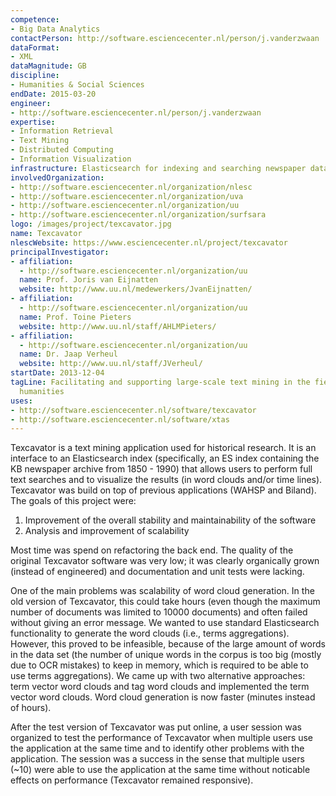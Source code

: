 ```yaml
---
competence:
- Big Data Analytics
contactPerson: http://software.esciencecenter.nl/person/j.vanderzwaan
dataFormat:
- XML
dataMagnitude: GB
discipline:
- Humanities & Social Sciences
endDate: 2015-03-20
engineer:
- http://software.esciencecenter.nl/person/j.vanderzwaan
expertise:
- Information Retrieval
- Text Mining
- Distributed Computing
- Information Visualization
infrastructure: Elasticsearch for indexing and searching newspaper data
involvedOrganization:
- http://software.esciencecenter.nl/organization/nlesc
- http://software.esciencecenter.nl/organization/uva
- http://software.esciencecenter.nl/organization/uu
- http://software.esciencecenter.nl/organization/surfsara
logo: /images/project/texcavator.jpg
name: Texcavator
nlescWebsite: https://www.esciencecenter.nl/project/texcavator
principalInvestigator:
- affiliation:
  - http://software.esciencecenter.nl/organization/uu
  name: Prof. Joris van Eijnatten
  website: http://www.uu.nl/medewerkers/JvanEijnatten/
- affiliation:
  - http://software.esciencecenter.nl/organization/uu
  name: Prof. Toine Pieters
  website: http://www.uu.nl/staff/AHLMPieters/
- affiliation:
  - http://software.esciencecenter.nl/organization/uu
  name: Dr. Jaap Verheul
  website: http://www.uu.nl/staff/JVerheul/
startDate: 2013-12-04
tagLine: Facilitating and supporting large-scale text mining in the field of digital
  humanities
uses:
- http://software.esciencecenter.nl/software/texcavator
- http://software.esciencecenter.nl/software/xtas
---
```

Texcavator is a text mining application used for historical research. It is an
interface to an Elasticsearch index (specifically, an ES index containing the
KB newspaper archive from 1850 - 1990) that allows users to perform full text
searches and to visualize the results (in word clouds and/or time lines).
Texcavator was build on top of previous applications (WAHSP and Biland).
The goals of this project were:

1. Improvement of the overall stability and maintainability of the software
2. Analysis and improvement of scalability  

Most time was spend on refactoring the back end. The quality of the original
Texcavator software was very low; it was clearly organically grown (instead of
engineered) and documentation and unit tests were lacking.

One of the main problems was scalability of word cloud generation.
In the old version of Texcavator, this could take hours (even though the
maximum number of documents was limited to 10000 documents) and often failed
without giving an error message.
We wanted to use standard Elasticsearch functionality to generate the word
clouds (i.e., terms aggregations). However, this proved to be infeasible,
because of the large amount of words in the data set (the number of unique
words in the corpus is too big (mostly due to OCR mistakes) to keep in memory,
which is required to be able to use terms aggregations). We came up with two
alternative approaches: term vector word clouds and tag word clouds and
implemented the term vector word clouds. Word cloud generation is now faster
(minutes instead of hours).

After the test version of Texcavator was put online, a user session was
organized to test the performance of Texcavator when multiple users use the
application at the same time and to identify other problems with the
application. The session was a success in the sense that multiple users
(~10) were able to use the application at the same time without noticable
effects on performance (Texcavator remained responsive).
